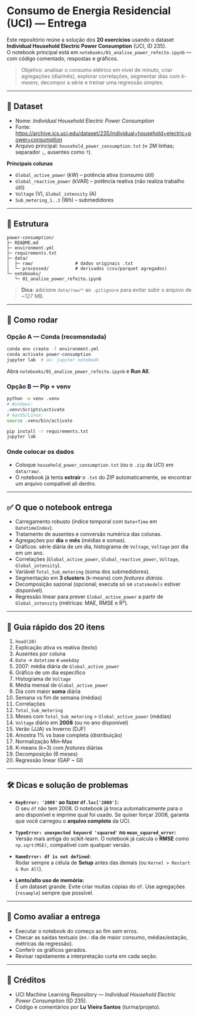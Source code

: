 # Consumo de Energia Residencial (UCI) — Entrega

Este repositório reúne a solução dos **20 exercícios** usando o dataset **Individual Household Electric Power Consumption** (UCI, ID 235).  
O notebook principal está em `notebooks/01_analise_power_refeito.ipynb` — com código comentado, respostas e gráficos.

> Objetivo: analisar o consumo elétrico em nível de minuto, criar agregações (dia/mês), explorar correlações, segmentar dias com *k-means*, decompor a série e treinar uma regressão simples.

---

## 🔗 Dataset
- Nome: *Individual Household Electric Power Consumption*  
- Fonte: https://archive.ics.uci.edu/dataset/235/individual+household+electric+power+consumption  
- Arquivo principal: `household_power_consumption.txt` (≈ 2M linhas; separador `;`, ausentes como `?`).

**Principais colunas**
- `Global_active_power` (kW) – potência ativa (consumo útil)  
- `Global_reactive_power` (kVAR) – potência reativa (não realiza trabalho útil)  
- `Voltage` (V), `Global_intensity` (A)  
- `Sub_metering_1..3` (Wh) – submedidores

---

## 📁 Estrutura

```
power-consumption/
├─ README.md
├─ environment.yml
├─ requirements.txt
├─ data/
│  ├─ raw/                # dados originais .txt
│  └─ processed/          # derivados (csv/parquet agregados)
└─ notebooks/
   └─ 01_analise_power_refeito.ipynb
```

> **Dica**: adicione `data/raw/*` ao `.gitignore` para evitar subir o arquivo de ~127 MB.

---

## 🚀 Como rodar

### Opção A — Conda (recomendada)
```bash
conda env create -f environment.yml
conda activate power-consumption
jupyter lab  # ou: jupyter notebook
```
Abra `notebooks/01_analise_power_refeito.ipynb` e **Run All**.

### Opção B — Pip + venv
```bash
python -m venv .venv
# Windows:
.venv\Scripts\activate
# macOS/Linux:
source .venv/bin/activate

pip install -r requirements.txt
jupyter lab
```

### Onde colocar os dados
- Coloque `household_power_consumption.txt` (ou o `.zip` da UCI) em `data/raw/`.
- O notebook já tenta **extrair** o `.txt` do ZIP automaticamente, se encontrar um arquivo compatível ali dentro.

---

## ✅ O que o notebook entrega
- Carregamento robusto (índice temporal com `Date+Time` em `DatetimeIndex`).
- Tratamento de ausentes e conversão numérica das colunas.
- Agregações por **dia** e **mês** (médias e somas).
- Gráficos: série diária de um dia, histograma de `Voltage`, `Voltage` por dia em um ano.
- Correlações (`Global_active_power`, `Global_reactive_power`, `Voltage`, `Global_intensity`).
- Variável `Total_Sub_metering` (soma dos submedidores).
- Segmentação em **3 clusters** (k-means) com *features diárias*.
- Decomposição sazonal (opcional; executa só se `statsmodels` estiver disponível).
- Regressão linear para prever `Global_active_power` a partir de `Global_intensity` (métricas: MAE, RMSE e R²).

---

## 🧩 Guia rápido dos 20 itens
1. `head(10)`
2. Explicação ativa vs reativa (texto)
3. Ausentes por coluna
4. `Date` → `datetime` e `weekday`
5. 2007: média diária de `Global_active_power`
6. Gráfico de um dia específico
7. Histograma de `Voltage`
8. Média mensal de `Global_active_power`
9. Dia com maior **soma** diária
10. Semana vs fim de semana (médias)
11. Correlações
12. `Total_Sub_metering`
13. Meses com `Total_Sub_metering` > `Global_active_power` (médias)
14. `Voltage` diário em **2008** (ou no ano disponível)
15. Verão (JJA) vs Inverno (DJF)
16. Amostra 1% vs base completa (distribuição)
17. Normalização Min–Max
18. K-means (k=3) com *features* diárias
19. Decomposição (6 meses)
20. Regressão linear (GAP ~ GI)

---

## 🛠️ Dicas e solução de problemas

- **`KeyError: '2008'` ao fazer `df.loc['2008']`:**  
  O seu `df` não tem 2008. O notebook já troca automaticamente para o ano disponível e imprime qual foi usado. Se quiser forçar 2008, garanta que você carregou o **arquivo completo** da UCI.

- **`TypeError: unexpected keyword 'squared'` no `mean_squared_error`:**  
  Versão mais antiga do scikit-learn. O notebook já calcula o **RMSE** como `np.sqrt(MSE)`, compatível com qualquer versão.

- **`NameError: df is not defined`:**  
  Rodar sempre a célula de **Setup** antes das demais (ou `Kernel > Restart & Run All`).

- **Lento/alto uso de memória:**  
  É um dataset grande. Evite criar muitas cópias do `df`. Use agregações (`resample`) sempre que possível.

---

## 🧪 Como avaliar a entrega
- Executar o notebook do começo ao fim sem erros.
- Checar as saídas textuais (ex.: dia de maior consumo, médias/estação, métricas da regressão).
- Conferir os gráficos gerados.
- Revisar rapidamente a interpretação curta em cada seção.

---

## 📜 Créditos
- UCI Machine Learning Repository — *Individual Household Electric Power Consumption* (ID 235).
- Código e comentários por **Lu Vieira Santos** (turma/projeto).